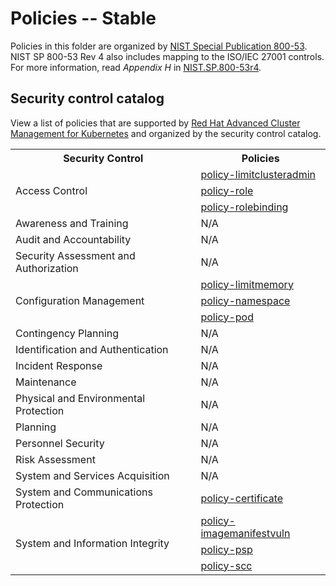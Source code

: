 # Policies -- Stable
Policies in this folder are organized by [NIST Special Publication 800-53](https://nvd.nist.gov/800-53). NIST SP 800-53 Rev 4 also includes mapping to the ISO/IEC 27001 controls. For more information, read _Appendix H_ in [NIST.SP.800-53r4](https://nvlpubs.nist.gov/nistpubs/SpecialPublications/NIST.SP.800-53r4.pdf).

## Security control catalog
View a list of policies that are supported by [Red Hat Advanced Cluster Management for Kubernetes](https://www.redhat.com/en/technologies/management/advanced-cluster-management) and organized by the security control catalog.

<table>
  <tr>
    <th>Security Control</th>
    <th>Policies</th>
  </tr>
  <tr>
    <td rowspan="3">Access Control</td>
    <td><a href="./AC-Access-Control/policy-limitclusteradmin.yaml">policy-limitclusteradmin</a></td>
  </tr>
  <tr>
    <td><a href="./AC-Access-Control/policy-role.yaml">policy-role</a></td>
  </tr>
    <tr>
    <td><a href="./AC-Access-Control/policy-rolebinding.yaml">policy-rolebinding</a></td>
  </tr>
  <tr>
    <td>Awareness and Training</td>
    <td>N/A</td>
  </tr>
  <tr>
    <td>Audit and Accountability</td>
    <td>N/A</td>
  </tr>
  <tr>
    <td>Security Assessment and Authorization</td>
    <td>N/A</td>
  </tr>
  <tr>
    <td rowspan="3">Configuration Management</td>
    <td><a href="./CM-Configuration-Management/policy-limitmemory.yaml">policy-limitmemory</a></td>
  </tr>
  <tr>
    <td><a href="./CM-Configuration-Management/policy-namespace.yaml">policy-namespace</a></td>
  </tr>
    <tr>
    <td><a href="./CM-Configuration-Management/policy-pod.yaml">policy-pod</a></td>
  </tr>
  <tr>
    <td>Contingency Planning</td>
    <td>N/A</td>
  </tr>
  <tr>
    <td>Identification and Authentication</td>
    <td>N/A</td>
  </tr>
  <tr>
    <td>Incident Response</td>
    <td>N/A</td>
  </tr>
  <tr>
    <td>Maintenance</td>
    <td>N/A</td>
  </tr>
  <tr>
    <td>Physical and Environmental Protection</td>
    <td>N/A</td>
  </tr>
  <tr>
    <td>Planning</td>
    <td>N/A</td>
  </tr>
  <tr>
    <td>Personnel Security</td>
    <td>N/A</td>
  </tr>
  <tr>
    <td>Risk Assessment</td>
    <td>N/A</td>
  </tr>
  <tr>
    <td>System and Services Acquisition</td>
    <td>N/A</td>
  </tr>
  <tr>
    <td>System and Communications Protection</td>
    <td><a href="./SC-System-and-Communications-Protection/policy-certificate.yaml">policy-certificate</a></td>
  </tr>
  <tr>
    <td rowspan="3">System and Information Integrity</td>
    <td><a href="./SI-System-and-Information-Integrity/policy-imagemanifestvuln.yaml">policy-imagemanifestvuln</a></td>
  </tr>
  <tr>
    <td><a href="./SI-System-and-Information-Integrity/policy-psp.yaml">policy-psp</a></td>
  </tr>
    <tr>
    <td><a href="./SI-System-and-Information-Integrity/policy-scc.yaml">policy-scc</a></td>
  </tr>
</table>
